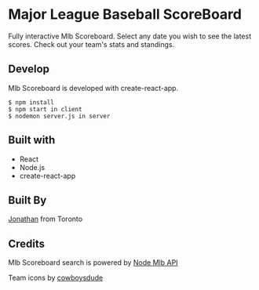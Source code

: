 # Major League Baseball ScoreBoard 


Fully interactive Mlb Scoreboard. Select any date you wish to see the latest scores. Check out your team's stats and standings.


## Develop
Mlb Scoreboard is developed with create-react-app.
```
$ npm install
$ npm start in client
$ nodemon server.js in server
```
## Built with
* React
* Node.js
* create-react-app

## Built By
[Jonathan](https://github.com/jon825) from Toronto


## Credits
Mlb Scoreboard search is powered by [Node Mlb API](https://www.npmjs.com/package/node-mlb-api)

Team icons by [cowboysdude](https://github.com/cowboysdude/MMM-MLB)
